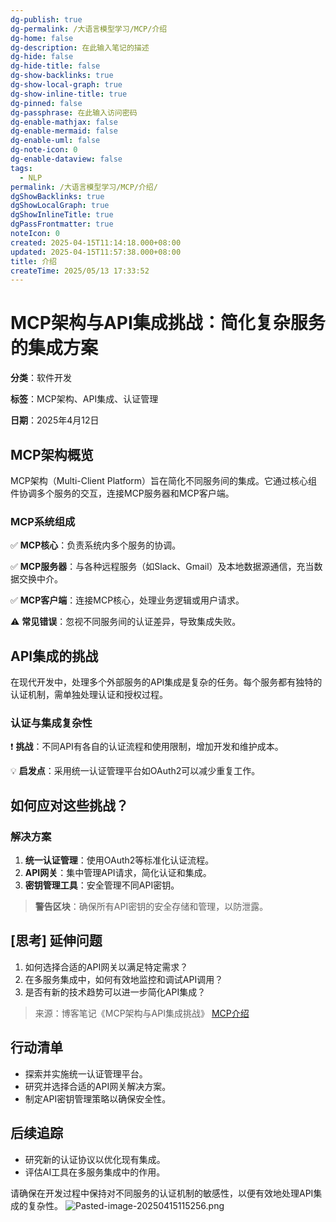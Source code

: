 ```yaml
---
dg-publish: true
dg-permalink: /大语言模型学习/MCP/介绍
dg-home: false
dg-description: 在此输入笔记的描述
dg-hide: false
dg-hide-title: false
dg-show-backlinks: true
dg-show-local-graph: true
dg-show-inline-title: true
dg-pinned: false
dg-passphrase: 在此输入访问密码
dg-enable-mathjax: false
dg-enable-mermaid: false
dg-enable-uml: false
dg-note-icon: 0
dg-enable-dataview: false
tags:
  - NLP
permalink: /大语言模型学习/MCP/介绍/
dgShowBacklinks: true
dgShowLocalGraph: true
dgShowInlineTitle: true
dgPassFrontmatter: true
noteIcon: 0
created: 2025-04-15T11:14:18.000+08:00
updated: 2025-04-15T11:57:38.000+08:00
title: 介绍
createTime: 2025/05/13 17:33:52
---
```




# MCP架构与API集成挑战：简化复杂服务的集成方案
**分类**：软件开发

**标签**：MCP架构、API集成、认证管理

**日期**：2025年4月12日

## MCP架构概览
MCP架构（Multi-Client Platform）旨在简化不同服务间的集成。它通过核心组件协调多个服务的交互，连接MCP服务器和MCP客户端。

### MCP系统组成
✅ **MCP核心**：负责系统内多个服务的协调。

✅ **MCP服务器**：与各种远程服务（如Slack、Gmail）及本地数据源通信，充当数据交换中介。

✅ **MCP客户端**：连接MCP核心，处理业务逻辑或用户请求。

⚠ **常见错误**：忽视不同服务间的认证差异，导致集成失败。


## API集成的挑战
在现代开发中，处理多个外部服务的API集成是复杂的任务。每个服务都有独特的认证机制，需单独处理认证和授权过程。

### 认证与集成复杂性
❗ **挑战**：不同API有各自的认证流程和使用限制，增加开发和维护成本。

💡 **启发点**：采用统一认证管理平台如OAuth2可以减少重复工作。


## 如何应对这些挑战？

### 解决方案
1. **统一认证管理**：使用OAuth2等标准化认证流程。
2. **API网关**：集中管理API请求，简化认证和集成。
3. **密钥管理工具**：安全管理不同API密钥。

> **警告区块**：确保所有API密钥的安全存储和管理，以防泄露。


## [思考] 延伸问题
1. 如何选择合适的API网关以满足特定需求？
2. 在多服务集成中，如何有效地监控和调试API调用？
3. 是否有新的技术趋势可以进一步简化API集成？

> 来源：博客笔记《MCP架构与API集成挑战》
 [ MCP介绍](https://modelcontextprotocol.io/introduction)


## 行动清单
- 探索并实施统一认证管理平台。
- 研究并选择合适的API网关解决方案。
- 制定API密钥管理策略以确保安全性。


## 后续追踪
- 研究新的认证协议以优化现有集成。
- 评估AI工具在多服务集成中的作用。

请确保在开发过程中保持对不同服务的认证机制的敏感性，以便有效地处理API集成的复杂性。
![Pasted-image-20250415115256.png](/img/user/附件/Pasted-image-20250415115256.png)
